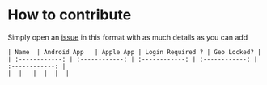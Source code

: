 # How to contribute

Simply open an [issue](https://github.com/marafa/FreeTV-MovieStreamingSites/issues/new "issue") in this format with as much details as you can add

```
| Name  | Android App   | Apple App | Login Required ? | Geo Locked? |
| :------------: | :------------: | :------------: | :------------: | :------------: |
|  |   |  |  |  |
```
